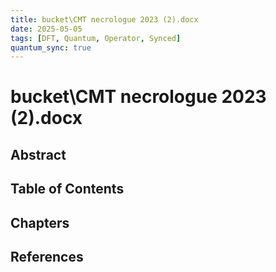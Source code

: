 ```yaml
---
title: bucket\CMT necrologuе 2023 (2).docx
date: 2025-05-05
tags: [DFT, Quantum, Operator, Synced]
quantum_sync: true
---
```

# bucket\CMT necrologuе 2023 (2).docx

## Abstract

## Table of Contents

## Chapters

## References

